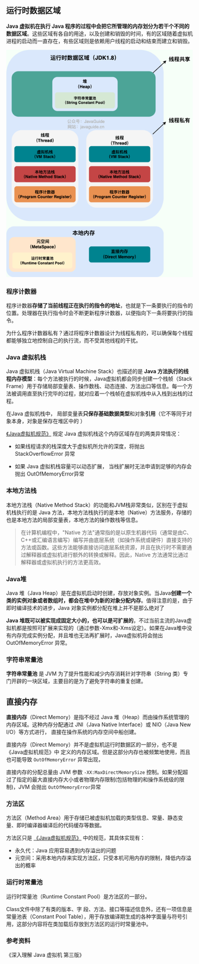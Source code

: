 

## 运行时数据区域

**Java 虚拟机在执行 Java 程序的过程中会把它所管理的内存划分为若干个不同的数据区域**。这些区域有各自的用途，以及创建和销毁的时间，有的区域随着虚拟机进程的启动而一直存在，有些区域则是依赖用户线程的启动和结束而建立和销毁。

![Java 运行时数据区域（JDK1.8 ）](images/java-runtime-data-areas-jdk1.8.png)



### 程序计数器

程序计数器**存储了当前线程正在执行的指令的地址**，也就是下一条要执行的指令的位置。处理器在执行指令时会不断更新程序计数器，以便指向下一条将要执行的指令。

为什么程序计数器私有？通过将程序计数器设计为线程私有的，可以确保每个线程都能够独立地控制自己的执行流，而不受其他线程的干扰。



### Java 虚拟机栈

Java 虚拟机栈（Java Virtual Machine Stack）也描述的是 **Java 方法执行的线程内存模型**：每个方法被执行的时候，Java虚拟机都会同步创建一个栈帧（Stack Frame）用于存储局部变量表、操作数栈、动态连接、方法出口等信息。每一个方法被调用直至执行完毕的过程，就对应着一个栈帧在虚拟机栈中从入栈到出栈的过程。

在Java 虚拟机栈中， 局部变量表**只保存基础数据类型**和对象**引用**（它不等同于对象本身，对象是保存在堆区中的 ）



[《Java虚拟机规范》](https://docs.oracle.com/javase/specs/jvms/se17/html/jvms-2.html#jvms-2.5.2) 规定 Java 虚拟机栈这个内存区域存在的两类异常情况：

- 如果线程请求的栈深度大于虚拟机所允许的深度，将抛出 StackOverflowError 异常

- 如果 Java 虚拟机栈容量可以动态扩展， 当栈扩展时无法申请到足够的内存会抛出 OutOfMemoryError异常



### **本地方法栈**

本地方法栈（Native Method Stack）的功能和JVM栈非常类似，区别在于虚拟机栈执行的是 Java 方法，本地方法栈执行的是本地（Native）方法服务，存储的也是本地方法的局部变量表，本地方法的操作数栈等信息。

> 在计算机编程中，"Native 方法"通常指的是以原生机器代码（通常是由C、C++或汇编语言编写）编写并由底层系统（如操作系统或硬件）直接支持的方法或函数。这些方法能够直接访问底层系统资源，并且在执行时不需要通过解释器或虚拟机进行额外的转换或解释。因此，Native 方法通常比通过解释器或虚拟机执行的方法更高效。



### Java堆

Java 堆（Java Heap）是在虚拟机启动时创建，存放对象实例。当Java**创建一个类的实例对象或者数组时，都会在堆中为新的对象分配内存**。值得注意的是，由于即时编译技术的进步，Java 对象实例都分配在堆上并不是那么绝对了

**Java 堆既可以被实现成固定大小的，也可以是可扩展的**，不过当前主流的Java虚拟机都是按照可扩展来实现的（通过参数-Xmx和-Xms设定）。如果在Java堆中没有内存完成实例分配，并且堆也无法再扩展时，Java虚拟机将会抛出 OutOfMemoryError 异常。





### 字符串常量池

**字符串常量池** 是 JVM 为了提升性能和减少内存消耗针对字符串（String 类）专门开辟的一块区域，主要目的是为了避免字符串的重复创建。







## 直接内存

**直接内存**（Direct Memory）是指不经过 Java 堆（Heap）而由操作系统管理的内存区域。这种内存分配通过 JNI（Java Native Interface）或 NIO（Java New I/O）等方式进行， 直接在操作系统的内存空间中船创建。

直接内存（Direct Memory）并不是虚拟机运行时数据区的一部分，也不是《Java虚拟机规范》中 定义的内存区域。但是这部分内存也被频繁地使用，而且也可能导致 `OutOfMemoryError` 异常出现，

直接内存的分配总量由 JVM 参数 `-XX:MaxDirectMemorySize` 控制。如果分配超过了指定的最大直接内存大小或者物理内存限制(包括物理的和操作系统级的限制)，JVM 会抛出 `OutOfMemoryError`异常



### 方法区

方法区（Method Area）用于存储已被虚拟机加载的类型信息、常量、静态变量、即时编译器编译后的代码缓存等数据。

方法区只是 [《Java虚拟机规范》](https://docs.oracle.com/javase/specs/jvms/se17/html/jvms-2.html#jvms-2.5.4) 中的规范，其具体实现有：

- 永久代：Java 应用容易遇到内存溢出的问题
- 元空间：采用本地内存来实现方法区，只受本机可用内存的限制，降低内存溢出的概率



### 运行时常量池

运行时常量池（Runtime Constant Pool）是方法区的一部分。

Class文件中除了有类的版本、字 段、方法、接口等描述信息外，还有一项信息是常量池表（Constant Pool Table），用于存放编译期生成的各种字面量与符号引用，这部分内容将在类加载后存放到方法区的运行时常量池中。





### 参考资料

《深入理解 Java 虚拟机  第三版》